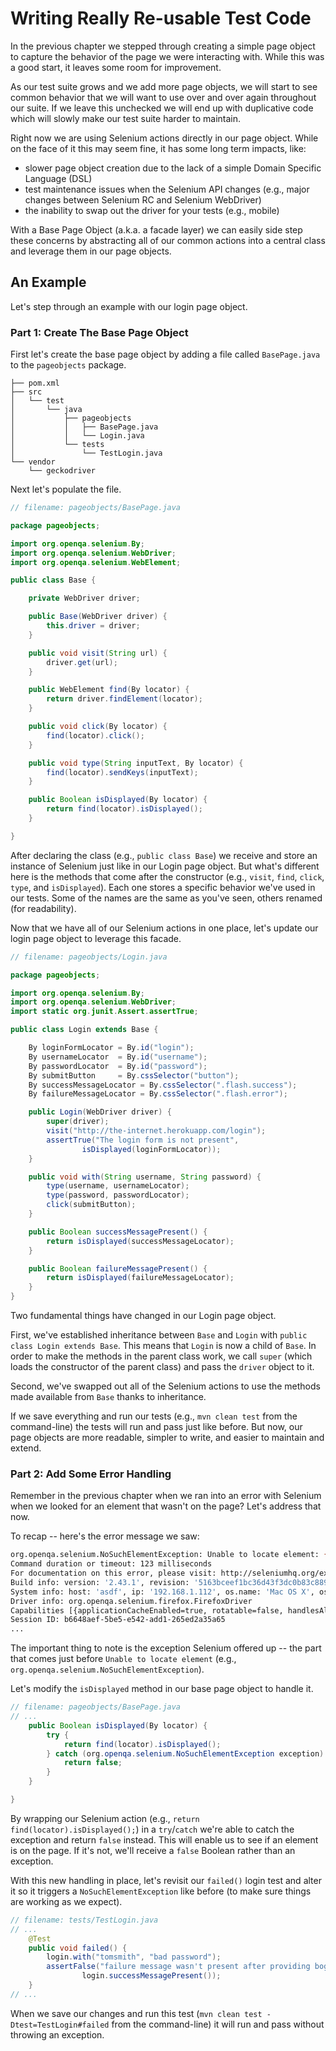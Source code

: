 # Writing Really Re-usable Test Code

In the previous chapter we stepped through creating a simple page object to capture the behavior of the page we were interacting with. While this was a good start, it leaves some room for improvement.

As our test suite grows and we add more page objects, we will start to see common behavior that we will want to use over and over again throughout our suite. If we leave this unchecked we will end up with duplicative code which will slowly make our test suite harder to maintain. 

Right now we are using Selenium actions directly in our page object. While on the face of it this may seem fine, it has some long term impacts, like:

+ slower page object creation due to the lack of a simple Domain Specific Language (DSL)
+ test maintenance issues when the Selenium API changes (e.g., major changes between Selenium RC and Selenium WebDriver)
+ the inability to swap out the driver for your tests (e.g., mobile)

With a Base Page Object (a.k.a. a facade layer) we can easily side step these concerns by abstracting all of our common actions into a central class and leverage them in our page objects.

## An Example

Let's step through an example with our login page object.

### Part 1: Create The Base Page Object

First let's create the base page object by adding a file called `BasePage.java` to the `pageobjects` package.

```text
├── pom.xml
├── src
│   └── test
│       └── java
│           ├── pageobjects
│           │   ├── BasePage.java
│           │   └── Login.java
│           └── tests
│               └── TestLogin.java
└── vendor
    └── geckodriver
```

Next let's populate the file.

```java
// filename: pageobjects/BasePage.java

package pageobjects;

import org.openqa.selenium.By;
import org.openqa.selenium.WebDriver;
import org.openqa.selenium.WebElement;

public class Base {

    private WebDriver driver;

    public Base(WebDriver driver) {
        this.driver = driver;
    }

    public void visit(String url) {
        driver.get(url);
    }

    public WebElement find(By locator) {
        return driver.findElement(locator);
    }

    public void click(By locator) {
        find(locator).click();
    }

    public void type(String inputText, By locator) {
        find(locator).sendKeys(inputText);
    }

    public Boolean isDisplayed(By locator) {
        return find(locator).isDisplayed();
    }

}
```

After declaring the class (e.g., `public class Base`) we receive and store an instance of Selenium just like in our Login page object. But what's different here is the methods that come after the constructor (e.g., `visit`, `find`, `click`, `type`, and `isDisplayed`). Each one stores a specific behavior we've used in our tests. Some of the names are the same as you've seen, others renamed (for readability).

Now that we have all of our Selenium actions in one place, let's update our login page object to leverage this facade.

```java
// filename: pageobjects/Login.java

package pageobjects;

import org.openqa.selenium.By;
import org.openqa.selenium.WebDriver;
import static org.junit.Assert.assertTrue;

public class Login extends Base {

    By loginFormLocator = By.id("login");
    By usernameLocator  = By.id("username");
    By passwordLocator  = By.id("password");
    By submitButton     = By.cssSelector("button");
    By successMessageLocator = By.cssSelector(".flash.success");
    By failureMessageLocator = By.cssSelector(".flash.error");

    public Login(WebDriver driver) {
        super(driver);
        visit("http://the-internet.herokuapp.com/login");
        assertTrue("The login form is not present",
                isDisplayed(loginFormLocator));
    }

    public void with(String username, String password) {
        type(username, usernameLocator);
        type(password, passwordLocator);
        click(submitButton);
    }

    public Boolean successMessagePresent() {
        return isDisplayed(successMessageLocator);
    }

    public Boolean failureMessagePresent() {
        return isDisplayed(failureMessageLocator);
    }
}
```

Two fundamental things have changed in our Login page object.

First, we've established inheritance between `Base` and `Login` with `public class Login extends Base`. This means that `Login` is now a child of `Base`. In order to make the methods in the parent class work, we call `super` (which loads the constructor of the parent class) and pass the `driver` object to it.

Second, we've swapped out all of the Selenium actions to use the methods made available from `Base` thanks to inheritance.

If we save everything and run our tests (e.g., `mvn clean test` from the command-line) the tests will run and pass just like before. But now, our page objects are more readable, simpler to write, and easier to maintain and extend.

### Part 2: Add Some Error Handling

Remember in the previous chapter when we ran into an error with Selenium when we looked for an element that wasn't on the page? Let's address that now.

To recap -- here's the error message we saw:

```sh
org.openqa.selenium.NoSuchElementException: Unable to locate element: {"method":"css selector","selector":".flash.error"}
Command duration or timeout: 123 milliseconds
For documentation on this error, please visit: http://seleniumhq.org/exceptions/no_such_element.html
Build info: version: '2.43.1', revision: '5163bceef1bc36d43f3dc0b83c88998168a363a0', time: '2014-09-10 09:43:55'
System info: host: 'asdf', ip: '192.168.1.112', os.name: 'Mac OS X', os.arch: 'x86_64', os.version: '10.10.1', java.version: '1.8.0_25'
Driver info: org.openqa.selenium.firefox.FirefoxDriver
Capabilities [{applicationCacheEnabled=true, rotatable=false, handlesAlerts=true, databaseEnabled=true, version=34.0.5, platform=MAC, nativeEvents=false, acceptSslCerts=true, webStorageEnabled=true, locationContextEnabled=true, browserName=firefox, takesScreenshot=true, javascriptEnabled=true, cssSelectorsEnabled=true}]
Session ID: b6648aef-5be5-e542-add1-265ed2a35a65
...
```

The important thing to note is the exception Selenium offered up -- the part that comes just before `Unable to locate element` (e.g., `org.openqa.selenium.NoSuchElementException`).

Let's modify the `isDisplayed` method in our base page object to handle it.

```java
// filename: pageobjects/BasePage.java
// ...
    public Boolean isDisplayed(By locator) {
        try {
            return find(locator).isDisplayed();
        } catch (org.openqa.selenium.NoSuchElementException exception) {
            return false;
        }
    }

}
```

By wrapping our Selenium action (e.g., `return find(locator).isDisplayed();`) in a `try`/`catch` we're able to catch the exception and return `false` instead. This will enable us to see if an element is on the page. If it's not, we'll receive a `false` Boolean rather than an exception.

With this new handling in place, let's revisit our `failed()` login test and alter it so it triggers a `NoSuchElementException` like before (to make sure things are working as we expect).

```java
// filename: tests/TestLogin.java
// ...
    @Test
    public void failed() {
        login.with("tomsmith", "bad password");
        assertFalse("failure message wasn't present after providing bogus credentials",
                login.successMessagePresent());
    }
// ...
```

When we save our changes and run this test (`mvn clean test -Dtest=TestLogin#failed` from the command-line) it will run and pass without throwing an exception.


